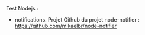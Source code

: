 Test Nodejs :

- notifications. Projet Github du projet node-notifier : https://github.com/mikaelbr/node-notifier

 


